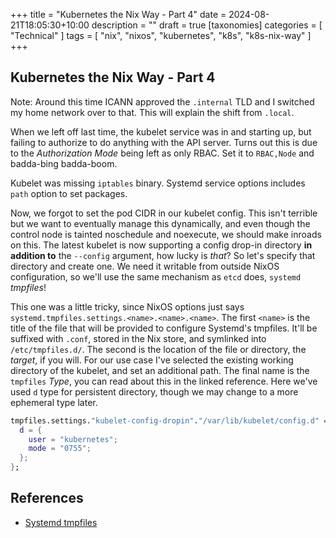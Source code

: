 +++
title = "Kubernetes the Nix Way - Part 4"
date = 2024-08-21T18:05:30+10:00
description = ""
draft = true
[taxonomies]
categories = [ "Technical" ]
tags = [ "nix", "nixos", "kubernetes", "k8s", "k8s-nix-way" ]
+++

## Kubernetes the Nix Way - Part 4

Note: Around this time ICANN approved the `.internal` TLD and I switched my home network over to that.
This will explain the shift from `.local`.

When we left off last time, the kubelet service was in and starting up, but failing to authorize to do anything with the API server.
Turns out this is due to the _Authorization Mode_ being left as only RBAC.
Set it to `RBAC,Node` and badda-bing badda-boom.

Kubelet was missing `iptables` binary.
Systemd service options includes `path` option to set packages.

Now, we forgot to set the pod CIDR in our kubelet config.
This isn't terrible but we want to eventually manage this dynamically,
and even though the control node is tainted noschedule and noexecute, we should make inroads on this.
The latest kubelet is now supporting a config drop-in directory **in addition to** the `--config` argument, how lucky is *that*?
So let's specify that directory and create one.
We need it writable from outside NixOS configuration, so we'll use the same mechanism as `etcd` does, `systemd` _tmpfiles_!

This one was a little tricky, since NixOS options just says `systemd.tmpfiles.settings.<name>.<name>.<name>`.
The first `<name>` is the title of the file that will be provided to configure Systemd's tmpfiles.
It'll be suffixed with `.conf`, stored in the Nix store, and symlinked into `/etc/tmpfiles.d/`.
The second is the location of the file or directory, the _target_, if you will.
For our use case I've selected the existing working directory of the kubelet, and set an additional path.
The final name is the `tmpfiles` _Type_, you can read about this in the linked reference.
Here we've used `d` type for persistent directory, though we may change to a more ephemeral type later.

```nix
tmpfiles.settings."kubelet-config-dropin"."/var/lib/kubelet/config.d" = {
  d = {
    user = "kubernetes";
    mode = "0755";
  };
};
```

## References

<!-- - [State of Work]() -->

- [Systemd tmpfiles](https://www.freedesktop.org/software/systemd/man/tmpfiles.d)
